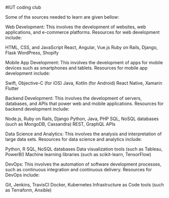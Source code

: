 #IUT coding club


Some of the sources needed to learn are given bellow:

Web Development: This involves the development of websites, web applications, and e-commerce platforms. Resources for web development include:

HTML, CSS, and JavaScript
React, Angular, Vue.js
Ruby on Rails, Django, Flask
WordPress, Shopify


Mobile App Development: This involves the development of apps for mobile devices such as smartphones and tablets. Resources for mobile app development include:

Swift, Objective-C (for iOS)
Java, Kotlin (for Android)
React Native, Xamarin
Flutter


Backend Development: This involves the development of servers, databases, and APIs that power web and mobile applications. Resources for backend development include:

Node.js, Ruby on Rails, Django
Python, Java, PHP
SQL, NoSQL databases (such as MongoDB, Cassandra)
REST, GraphQL APIs


Data Science and Analytics: This involves the analysis and interpretation of large data sets. Resources for data science and analytics include:

Python, R
SQL, NoSQL databases
Data visualization tools (such as Tableau, PowerBI)
Machine learning libraries (such as scikit-learn, TensorFlow)

DevOps: This involves the automation of software development processes, such as continuous integration and continuous delivery. Resources for DevOps include:

Git, Jenkins, TravisCI
Docker, Kubernetes
Infrastructure as Code tools (such as Terraform, Ansible)

